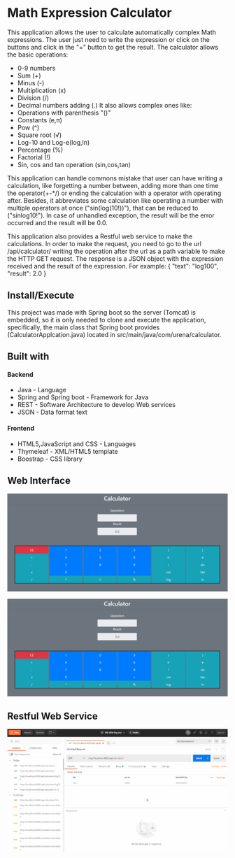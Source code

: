 # Math Expression Calculator

This application allows the user to calculate automatically complex Math expressions. The user just need to write the expression or click on the buttons and click in the "=" button to get the result. The calculator allows the basic operations:
* 0-9 numbers
* Sum (+)
* Minus (-)
* Multiplication (x)
* Division (/)
* Decimal numbers adding (.)
It also allows complex ones like:
* Operations with parenthesis "()"
* Constants (e,π)
* Pow (^)
* Square root (√)
* Log-10 and Log-e(log,ln)
* Percentage (%)
* Factorial (!)
* Sin, cos and tan operation (sin,cos,tan)

This application can handle commons mistake that user can have writing a calculation, like forgetting a number between, adding more than one time the operator(+-*/) or ending the calculation with a operator with operating after. Besides, it abbreviates some calculation like operating a number with multiple operators at once ("sin(log(10!))"), that can be reduced to ("sinlog10!"). In case of unhandled exception, the result will be the error occurred  and the result will be 0.0.

This application also provides a Restful web service to make the calculations. In order to make the request, you need to go to the url /api/calculator/ writing the operation after the url as a path variable to make the HTTP GET request. The response is a JSON object with the expression received and the result of the expression. For example:
{
    "text": "log100",
    "result": 2.0
}

## Install/Execute

This project was made with Spring boot so the server (Tomcat) is embedded, so it is only needed to clone and execute the application, specifically, the main class that Spring boot provides (CalculatorApplcation.java) located in src/main/java/com/urena/calculator.

## Built with

#### Backend
* Java - Language
* Spring and Spring boot - Framework for Java
* REST - Software Architecture to develop Web services
* JSON - Data format text
#### Frontend
* HTML5,JavaScript and CSS - Languages
* Thymeleaf - XML/HTML5 template
* Boostrap - CSS library

## Web Interface
![demostration](https://github.com/jaur001/MathExpressionCalculator/blob/master/calculator/gifs/demostration2.gif)



![demostration](https://github.com/jaur001/MathExpressionCalculator/blob/master/calculator/gifs/demostration3.gif)



## Restful Web Service

![demostration](https://github.com/jaur001/MathExpressionCalculator/blob/master/calculator/gifs/demostration.gif)

